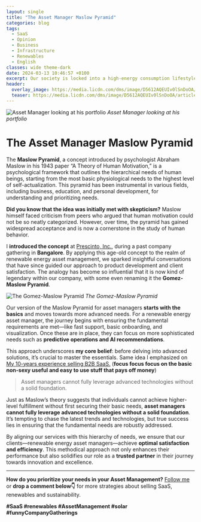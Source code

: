 ```yaml
---
layout: single
title: "The Asset Manager Maslow Pyramid"
categories: blog
tags:
  - SaaS
  - Opinion
  - Business
  - Infrastructure
  - Renewables
  - English
classes: wide theme-dark
date: 2024-03-13 10:46:57 +0100
excerpt: Our society is locked into a high-energy consumption lifestyle that few are willing to abandon. Although efforts are being made to reduce...
header:
  overlay_image: https://media.licdn.com/dms/image/D5612AQEUIv0lSnDoOA/article-cover_image-shrink_720_1280/0/1716475470207?e=1723680000&v=beta&t=bjv9z-vXZw8tgiVk2KBr3uG3DwVbWJFJeyN5khaR4r0
  teaser: https://media.licdn.com/dms/image/D5612AQEUIv0lSnDoOA/article-cover_image-shrink_720_1280/0/1716475470207?e=1723680000&v=beta&t=bjv9z-vXZw8tgiVk2KBr3uG3DwVbWJFJeyN5khaR4r0
---
```


![Asset Manager looking at his portfolio](https://media.licdn.com/dms/image/D5612AQEUIv0lSnDoOA/article-cover_image-shrink_720_1280/0/1716475470207?e=1723680000&v=beta&t=bjv9z-vXZw8tgiVk2KBr3uG3DwVbWJFJeyN5khaR4r0)
_Asset Manager looking at his portfolio_

# The Asset Manager Maslow Pyramid

The **Maslow Pyramid**, a concept introduced by psychologist Abraham Maslow in his 1943 paper “A Theory of Human Motivation,” is a psychological framework that outlines the hierarchical needs of human beings, starting from the most basic physiological needs to the highest level of self-actualization. This pyramid has been instrumental in various fields, including business, education, and personal development, for understanding and prioritizing needs.

**Did you know that the idea was initially met with skepticism?** Maslow himself faced criticism from peers who argued that human motivation could not be so neatly categorized. However, over time, the pyramid has gained widespread acceptance and is now a cornerstone in the study of human behavior.

I **introduced the concept** at [Prescinto, Inc.](https://www.linkedin.com/company/prescinto/), during a past company gathering in **Bangalore**. By applying this age-old concept to the realm of renewable energy asset management, we sparked insightful conversations that have since guided our approach to product development and client satisfaction. The analogy has become so influential that it is now kind of legendary within our company, with some even renaming it the **Gomez-Maslow Pyramid**.

![The Gomez-Maslow Pyramid](https://media.licdn.com/dms/image/D5612AQE8zxV4EvfPKw/article-inline_image-shrink_1500_2232/0/1716474458605?e=1723680000&v=beta&t=oYNL9oNdwkTbYkTShrkvUjae_U38qXc4mR2XPx96gBA)
_The Gomez-Maslow Pyramid_

Our version of the Maslow Pyramid for asset managers **starts with the basics** and moves towards more advanced needs. For a renewable energy asset manager, the journey begins with ensuring the fundamental requirements are met—like fast support, basic onboarding, and visualization. Once these are in place, they can focus on more sophisticated needs such as **predictive operations and AI recommendations**.

This approach underscores **my core belief**: before delving into advanced solutions, it’s crucial to master the essentials. Same idea I emphasized on [My 10-years experience selling B2B SaaS.](/my-10-years-experience-selling-B2B-SaaS/) (**focus focus focus on the basic non-sexy useful and easy to use stuff that pays off money**)

> Asset managers cannot fully leverage advanced technologies without a solid foundation.

Just as Maslow’s theory suggests that individuals cannot achieve higher-level fulfillment without first securing their basic needs, **asset managers cannot fully leverage advanced technologies without a solid foundation**. It’s tempting to chase the latest trends and technologies, but true success lies in ensuring that the fundamental needs are robustly addressed.

By aligning our services with this hierarchy of needs, we ensure that our clients—renewable energy asset managers—achieve **optimal satisfaction and efficiency**. This methodical approach not only enhances their performance but also solidifies our role as a **trusted partner** in their journey towards innovation and excellence.

---

**How do you prioritize your needs in your Asset Management?** [Follow me](https://www.linkedin.com/comm/mynetwork/discovery-see-all?usecase=PEOPLE_FOLLOWS&followMember=ingenierodavidgomez) or **drop a comment below👇** for more strategies about selling SaaS, renewables and sustainability.

**#SaaS #renewables #AssetManagement #solar #funnyCompanyGatherings**
